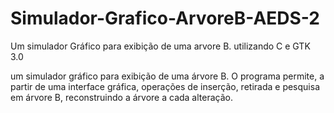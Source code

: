 # Simulador-Grafico-ArvoreB-AEDS-2
Um simulador Gráfico para exibição de uma arvore B. utilizando C e GTK 3.0

um simulador gráfico para exibição de uma árvore B. O programa permite, a partir de uma interface gráfica, operações de inserção, retirada e pesquisa em árvore B, reconstruindo a árvore a cada alteração.
